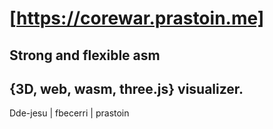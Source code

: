 # [https://corewar.prastoin.me]

## Strong and flexible asm
## {3D, web, wasm, three.js} visualizer.

Dde-jesu | fbecerri | prastoin
